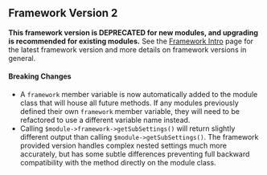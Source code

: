 ## Framework Version 2

**This framework version is DEPRECATED for new modules, and upgrading is recommended for existing modules.**  See the [Framework Intro](intro.md) page for the latest framework version and more details on framework versions in general.

#### Breaking Changes
* A `framework` member variable is now automatically added to the module class that will house all future methods.  If any modules previously defined their own `framework` member variable, they will need to be refactored to use a different variable name instead.
* Calling `$module->framework->getSubSettings()` will return slightly different output than calling `$module->getSubSettings()`.  The framework provided version handles complex nested settings much more accurately, but has some subtle differences preventing full backward compatibility with the method directly on the module class.

